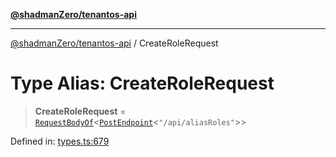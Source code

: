 [**@shadmanZero/tenantos-api**](../README.md)

***

[@shadmanZero/tenantos-api](../globals.md) / CreateRoleRequest

# Type Alias: CreateRoleRequest

> **CreateRoleRequest** = [`RequestBodyOf`](RequestBodyOf.md)\<[`PostEndpoint`](PostEndpoint.md)\<`"/api/aliasRoles"`\>\>

Defined in: [types.ts:679](https://github.com/shadmanZero/tenantos-api/blob/a3061c31c45f4aa1cfaa0e889df3cea522a254ad/src/types.ts#L679)
